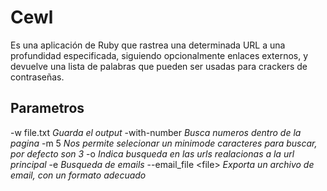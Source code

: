 # Cewl 
Es una aplicación de Ruby que rastrea una determinada URL a una profundidad especificada, siguiendo opcionalmente enlaces externos, y devuelve una lista de palabras que pueden ser usadas para crackers de contraseñas.

## Parametros
-w file.txt *Guarda el output*
-with-number *Busca numeros dentro de la pagina*
-m 5 *Nos permite selecionar un minimode caracteres para buscar, por defecto son 3*
-o *Indica busqueda en las urls realacionas a la url principal*
-e *Busqueda de emails*
--email_file \<file\> *Exporta un archivo de email, con un formato adecuado*